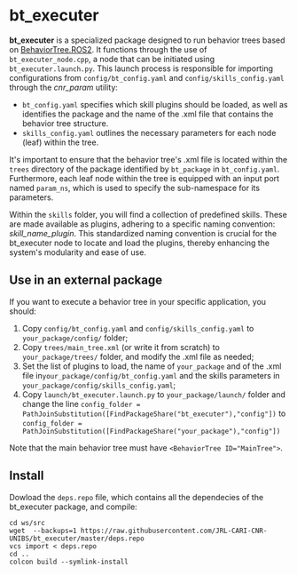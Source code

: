 # bt_executer

**bt_executer** is a specialized package designed to run behavior trees based on [BehaviorTree.ROS2](https://github.com/BehaviorTree/BehaviorTree.ROS2). It functions through the use of `bt_executer_node.cpp`, a node that can be initiated using `bt_executer.launch.py`. This launch process is responsible for importing configurations from `config/bt_config.yaml` and `config/skills_config.yaml` through the *cnr_param* utility:

- `bt_config.yaml` specifies which skill plugins should be loaded, as well as identifies the package and the name of the .xml file that contains the behavior tree structure.
- `skills_config.yaml` outlines the necessary parameters for each node (leaf) within the tree.

It's important to ensure that the behavior tree's .xml file is located within the `trees` directory of the package identified by `bt_package` in `bt_config.yaml`. Furthermore, each leaf node within the tree is equipped with an input port named `param_ns`, which is used to specify the sub-namespace for its parameters.

Within the `skills` folder, you will find a collection of predefined skills. These are made available as plugins, adhering to a specific naming convention: *skill_name_plugin*. This standardized naming convention is crucial for the bt_executer node to locate and load the plugins, thereby enhancing the system's modularity and ease of use.

## Use in an external package
If you want to execute a behavior tree in your specific application, you should:
  1) Copy `config/bt_config.yaml` and `config/skills_config.yaml` to `your_package/config/` folder;
  2) Copy `trees/main_tree.xml` (or write it from scratch) to `your_package/trees/` folder, and modify the .xml file as needed;
  3) Set the list of plugins to load, the name of `your_package` and of the .xml file in`your_package/config/bt_config.yaml` and the skills parameters in `your_package/config/skills_config.yaml`;
  4) Copy `launch/bt_executer.launch.py` to `your_package/launch/` folder and change the line `config_folder = PathJoinSubstitution([FindPackageShare("bt_executer"),"config"])` to `config_folder = PathJoinSubstitution([FindPackageShare("your_package"),"config"])`

Note that the main behavior tree must have `<BehaviorTree ID="MainTree">`.
## Install
Dowload the `deps.repo` file, which contains all the dependecies of the bt_executer package, and compile:
```
cd ws/src
wget  --backups=1 https://raw.githubusercontent.com/JRL-CARI-CNR-UNIBS/bt_executer/master/deps.repo
vcs import < deps.repo
cd ..
colcon build --symlink-install 
```
